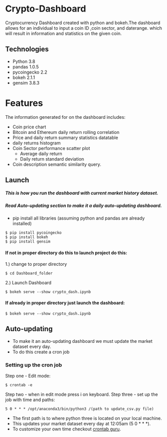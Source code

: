 # Crypto-Dashboard
Cryptocurrency Dashboard created with python and bokeh.The dashboard 
allows for an individual to input a coin ID ,coin sector, and daterange.
which will result in information and statistics on the given coin.

## Technologies
* Python 3.8
* pandas 1.0.5
* pycoingecko 2.2
* bokeh 2.1.1
* gensim 3.8.3

# Features
The information generated for on the dashboard includes:
* Coin price chart 
* Bitcoin and Ethereum daily return rolling correlation 
* Price and daily return summary statistics datatable 
* daily returns histogram
* Coin Sector performance scatter plot
  * Average daily return
  * Daily return standard deviation
* Coin description semantic similarity query.



## Launch 
##### This is how you run the dashboard with current market history dataset.
##### Read Auto-updating section to make it a daily auto-updating dashboard. 
* pip install all libraries (assuming python and pandas are already installed)
~~~~
$ pip install pycoingecko
$ pip install bokeh
$ pip install gensim
~~~~
#### If not in proper directory do this to launch project do this:
1.) change to proper directory
~~~~
$ cd Dashboard_folder
~~~~
2.) Launch Dashboard
~~~~
$ bokeh serve --show crypto_dash.ipynb
~~~~
#### If already in proper directory just launch the dashboard:
~~~~
$ bokeh serve --show crypto_dash.ipynb
~~~~
## Auto-updating
* To make it an auto-updating dashboard we must update the market dataset every day.
* To do this create a cron job
### Setting up the cron job
Step one - Edit mode:
~~~~
$ crontab -e
~~~~
Step two - when in edit mode press i on keyboard.
Step three - set up the job with time and paths:
~~~~
5 0 * * * /opt/anaconda3/bin/python3 /(path to update_csv.py file)
~~~~
* The first path is to where python three is located on your local machine.
* This updates your market dataset every day at 12:05am (5 0 * * *).
* To customize your own time checkout [crontab guru](https://crontab.guru/#*).


